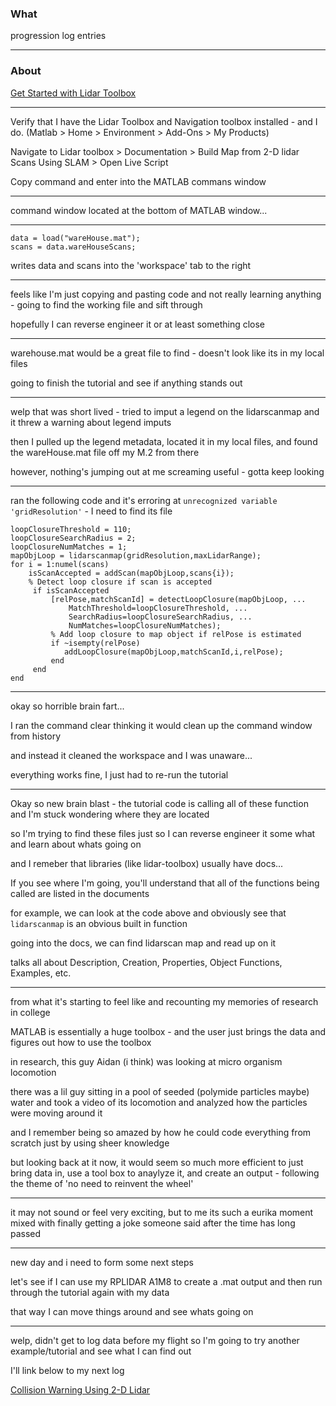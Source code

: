 ### What
progression log entries

---

### About
[Get Started with Lidar Toolbox](https://www.mathworks.com/help/lidar/getstarted.html)

---

Verify that I have the Lidar Toolbox and Navigation toolbox installed - and I do. (Matlab > Home > Environment > Add-Ons > My Products)<p>
Navigate to Lidar toolbox > Documentation > Build Map from 2-D lidar Scans Using SLAM > Open Live Script <p>
Copy command and enter into the MATLAB commans window<p>

---

command window located at the bottom of MATLAB window...

---

```
data = load("wareHouse.mat");
scans = data.wareHouseScans;
```
writes data and scans into the 'workspace' tab to the right

---

feels like I'm just copying and pasting code and not really learning anything - going to find the working file and sift through<p>
hopefully I can reverse engineer it or at least something close<p>

---

warehouse.mat would be a great file to find - doesn't look like its in my local files<p>
going to finish the tutorial and see if anything stands out<p>

---

welp that was short lived - tried to imput a legend on the lidarscanmap and it threw a warning about legend imputs<p>
then I pulled up the legend metadata, located it in my local files, and found the wareHouse.mat file off my M.2 from there<p>
however, nothing's jumping out at me screaming useful - gotta keep looking<p>

---

ran the following code and it's erroring at `unrecognized variable 'gridResolution'` - I need to find its file<p>
```
loopClosureThreshold = 110;
loopClosureSearchRadius = 2;
loopClosureNumMatches = 1;
mapObjLoop = lidarscanmap(gridResolution,maxLidarRange);
for i = 1:numel(scans)
    isScanAccepted = addScan(mapObjLoop,scans{i});
    % Detect loop closure if scan is accepted
     if isScanAccepted
         [relPose,matchScanId] = detectLoopClosure(mapObjLoop, ...
             MatchThreshold=loopClosureThreshold, ...
             SearchRadius=loopClosureSearchRadius, ...
             NumMatches=loopClosureNumMatches);
         % Add loop closure to map object if relPose is estimated
         if ~isempty(relPose)
            addLoopClosure(mapObjLoop,matchScanId,i,relPose);
         end
     end
end
```

---

okay so horrible brain fart...<p>
I ran the command clear thinking it would clean up the command window from history<p>
and instead it cleaned the workspace and I was unaware...<p>
everything works fine, I just had to re-run the tutorial<p>

---

Okay so new brain blast - the tutorial code is calling all of these function and I'm stuck wondering where they are located <p>
so I'm trying to find these files just so I can reverse engineer it some what and learn about whats going on<p>
and I remeber that libraries (like lidar-toolbox) usually have docs...<p>
If you see where I'm going, you'll understand that all of the functions being called are listed in the documents<p>
for example, we can look at the code above and obviously see that `lidarscanmap` is an obvious built in function<p>
going into the docs, we can find lidarscan map and read up on it<p>
talks all about Description, Creation, Properties, Object Functions, Examples, etc.

---

from what it's starting to feel like and recounting my memories of research in college<p>
MATLAB is essentially a huge toolbox - and the user just brings the data and figures out how to use the toolbox<p>
in research, this guy Aidan (i think) was looking at micro organism locomotion<p>
there was a lil guy sitting in a pool of seeded (polymide particles maybe) water and took a video of its locomotion and analyzed how the particles were moving around it<p>
and I remember being so amazed by how he could code everything from scratch just by using sheer knowledge<p>
but looking back at it now, it would seem so much more efficient to just bring data in, use a tool box to anaylyze it, and create an output - following the theme of 'no need to reinvent the wheel'<p>

---

it may not sound or feel very exciting, but to me its such a eurika moment mixed with finally getting a joke someone said after the time has long passed <p>

---

new day and i need to form some next steps<p>
let's see if I can use my RPLIDAR A1M8 to create a .mat output and then run through the tutorial again with my data<p>
that way I can move things around and see whats going on <p>

---

welp, didn't get to log data before my flight so I'm going to try another example/tutorial and see what I can find out <p>
I'll link below to my next log<p>
[Collision Warning Using 2-D Lidar](https://www.mathworks.com/help/releases/R2024b/lidar/ug/collision-warning-using-2d-lidar.html)<p>
